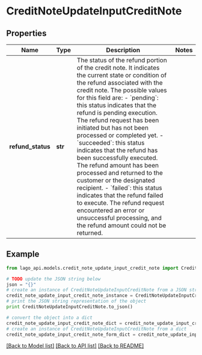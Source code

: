 # CreditNoteUpdateInputCreditNote


## Properties

Name | Type | Description | Notes
------------ | ------------- | ------------- | -------------
**refund_status** | **str** | The status of the refund portion of the credit note. It indicates the current state or condition of the refund associated with the credit note. The possible values for this field are:  - &#x60;pending&#x60;: this status indicates that the refund is pending execution. The refund request has been initiated but has not been processed or completed yet. - &#x60;succeeded&#x60;: this status indicates that the refund has been successfully executed. The refund amount has been processed and returned to the customer or the designated recipient. - &#x60;failed&#x60;: this status indicates that the refund failed to execute. The refund request encountered an error or unsuccessful processing, and the refund amount could not be returned. | 

## Example

```python
from lago_api.models.credit_note_update_input_credit_note import CreditNoteUpdateInputCreditNote

# TODO update the JSON string below
json = "{}"
# create an instance of CreditNoteUpdateInputCreditNote from a JSON string
credit_note_update_input_credit_note_instance = CreditNoteUpdateInputCreditNote.from_json(json)
# print the JSON string representation of the object
print CreditNoteUpdateInputCreditNote.to_json()

# convert the object into a dict
credit_note_update_input_credit_note_dict = credit_note_update_input_credit_note_instance.to_dict()
# create an instance of CreditNoteUpdateInputCreditNote from a dict
credit_note_update_input_credit_note_form_dict = credit_note_update_input_credit_note.from_dict(credit_note_update_input_credit_note_dict)
```
[[Back to Model list]](../README.md#documentation-for-models) [[Back to API list]](../README.md#documentation-for-api-endpoints) [[Back to README]](../README.md)


